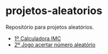 # projetos-aleatorios
Repositório para projetos aleatórios.
- [1º Calculadora IMC](https://nicolas-felsi.github.io/projetos-aleatorios/imc-dom/)
- [2º Jogo acertar número aleatório](https://nicolas-felsi.github.io/projetos-aleatorios/numero-aleatorio/)
